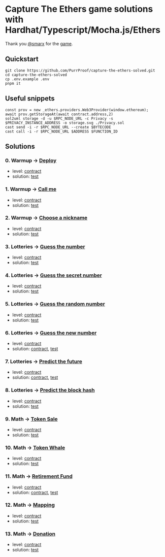 # Capture The Ethers game solutions with Hardhat/Typescript/Mocha.js/Ethers

Thank you [@smarx](https://twitter.com/smarx) for the [game](https://capturetheether.com/).

## Quickstart

```shell
git clone https://github.com/PurrProof/capture-the-ethers-solved.git
cd capture-the-ethers-solved
cp .env.example .env
pnpm it
```

## Useful snippets

```
const prov = new _ethers.providers.Web3Provider(window.ethereum);
await prov.getStorageAt(await contract.address,2)
sol2uml storage -d -u $RPC_NODE_URL -c Privacy -s $PRIVACY_INSTANCE_ADDRESS -o storage.svg ./Privacy.sol
cast send -i -r $RPC_NODE_URL --create $BYTECODE
cast call -i -r $RPC_NODE_URL $ADDRESS $FUNCTION_ID
```

## Solutions

### 0. Warmup -> [Deploy](https://capturetheether.com/challenges/warmup/deploy/)

- level: [contract](contracts/warmup/Deploy.sol)
- solution: [test](test/00-deploy.ts)

### 1. Warmup -> [Call me](https://capturetheether.com/challenges/warmup/call-me/)

- level: [contract](contracts/warmup/CallMe.sol)
- solution: [test](test/01-callme.ts)

### 2. Warmup -> [Choose a nickname](https://capturetheether.com/challenges/warmup/nickname/)

- level: [contract](contracts/warmup/Nickname.sol)
- solution: [test](test/02-nickname.ts)

### 3. Lotteries -> [Guess the number](https://capturetheether.com/challenges/lotteries/guess-the-number/)

- level: [contract](contracts/lotteries/GuessTheNumber.sol)
- solution: [test](test/03-guess-the-number.ts)

### 4. Lotteries -> [Guess the secret number](https://capturetheether.com/challenges/lotteries/guess-the-secret-number/)

- level: [contract](contracts/lotteries/GuessTheSecretNumber.sol)
- solution: [test](test/04-guess-the-secret-number.ts)

### 5. Lotteries -> [Guess the random number](https://capturetheether.com/challenges/lotteries/guess-the-random-number/)

- level: [contract](contracts/lotteries/GuessTheRandomNumber.sol)
- solution: [test](test/05-guess-the-random-number.ts)

### 6. Lotteries -> [Guess the new number](https://capturetheether.com/challenges/lotteries/guess-the-new-number/)

- level: [contract](contracts/lotteries/GuessTheNewNumber.sol)
- solution: [contract](contracts/lotteries/GuessTheNewNumberSolution.sol), [test](test/06-guess-the-new-number.ts)

### 7. Lotteries -> [Predict the future](https://capturetheether.com/challenges/lotteries/predict-the-future/)

- level: [contract](contracts/lotteries/PredictTheFuture.sol)
- solution: [contract](contracts/lotteries/PredictTheFutureSolution.sol), [test](test/07-predict-the-future.ts)

### 8. Lotteries -> [Predict the block hash](https://capturetheether.com/challenges/lotteries/predict-the-block-hash/)

- level: [contract](contracts/lotteries/PredictTheBlockHash.sol)
- solution: [test](test/08-predict-the-block-hash.ts)

### 9. Math -> [Token Sale](https://capturetheether.com/challenges/math/token-sale/)

- level: [contract](contracts/math/TokenSale.sol)
- solution: [test](test/09-token-sale.ts)

### 10. Math -> [Token Whale](https://capturetheether.com/challenges/math/token-whale/)

- level: [contract](contracts/math/TokenWhale.sol)
- solution: [test](test/10-token-whale.ts)

### 11. Math -> [Retirement Fund](https://capturetheether.com/challenges/math/retirement-fund/)

- level: [contract](contracts/math/RetirementFund.sol)
- solution: [contract](contracts/math/RetirementFundAttack.sol), [test](test/11-retirement-fund.ts)

### 12. Math -> [Mapping](https://capturetheether.com/challenges/math/mapping/)

- level: [contract](contracts/math/MappingChallenge.sol)
- solution: [test](test/12-mapping.ts)

### 13. Math -> [Donation](https://capturetheether.com/challenges/math/donation/)

- level: [contract](contracts/math/Donation.sol)
- solution: [test](test/13-donation.ts)
